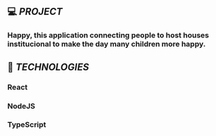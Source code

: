 ## 💻 *PROJECT*
  ### Happy, this application connecting people to host houses institucional to make the day many children more happy.

## 🚀 *TECHNOLOGIES*
  ### React
  ### NodeJS
  ### TypeScript
